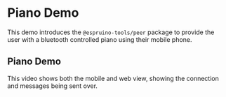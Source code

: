 # Piano Demo

This demo introduces the `@espruino-tools/peer` package to provide the user with a bluetooth controlled piano using their mobile phone.

<!-- README DIVIDER -->

## Piano Demo

This video shows both the mobile and web view, showing the connection and messages being sent over.
